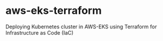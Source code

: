 # aws-eks-terraform
Deploying Kubernetes cluster in AWS-EKS using Terraform for Infrastructure as Code (IaC)
